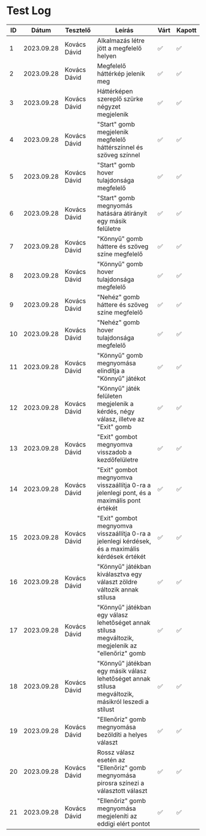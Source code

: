 # Test Log

| ID |   Dátum    | Tesztelő | Leírás                                                                                    | Várt  | Kapott |
|--- | ---------- |----------|--------------------------------------------------------------------------------| ----- | ------ |
| 1 | 2023.09.28 | Kovács Dávid | Alkalmazás létre jött a megfelelő helyen | ✅ | ✅ |
| 2 | 2023.09.28 | Kovács Dávid | Megfelelő háttérkép jelenik meg | ✅ | ✅ |
| 3 | 2023.09.28 | Kovács Dávid | Háttérképen szereplő szürke négyzet megjelenik | ✅ | ✅ |
| 4 | 2023.09.28 | Kovács Dávid | "Start" gomb megjelenik megfelelő háttérszínnel és szöveg színnel | ✅ | ✅ |
| 5 | 2023.09.28 | Kovács Dávid | "Start" gomb hover tulajdonsága megfelelő | ✅ | ✅ |
| 6 | 2023.09.28 | Kovács Dávid | "Start" gomb megnyomás hatására átirányít egy másik felületre | ✅ | ✅ |
| 7 | 2023.09.28 | Kovács Dávid | "Könnyű" gomb háttere és szöveg színe megfelelő | ✅ | ✅ |
| 8 | 2023.09.28 | Kovács Dávid | "Könnyű" gomb hover tulajdonsága megfelelő | ✅ | ✅ |
| 9 | 2023.09.28 | Kovács Dávid | "Nehéz" gomb háttere és szöveg színe megfelelő | ✅ | ✅ |
| 10 | 2023.09.28 | Kovács Dávid | "Nehéz" gomb hover tulajdonsága megfelelő | ✅ | ✅ |
| 11 | 2023.09.28 | Kovács Dávid | "Könnyű" gomb megnyomása elindítja a "Könnyű" játékot | ✅ | ✅ |
| 12 | 2023.09.28 | Kovács Dávid | "Könnyű" játék felületen megjelenik a kérdés, négy válasz, illetve az "Exit" gomb | ✅ | ✅ |
| 13 | 2023.09.28 | Kovács Dávid | "Exit" gombot megnyomva visszadob a kezdőfelületre | ✅ | ✅ |
| 14 | 2023.09.28 | Kovács Dávid | "Exit" gombot megnyomva visszaállítja 0-ra a jelenlegi pont, és a maximális pont értékét | ✅ | ✅ |
| 15 | 2023.09.28 | Kovács Dávid | "Exit" gombot megnyomva visszaállítja 0-ra a jelenlegi kérdések, és a maximális kérdések értékét | ✅ | ✅ |
| 16 | 2023.09.28 | Kovács Dávid | "Könnyű" játékban kiválasztva egy választ zöldre változik annak stílusa | ✅ | ✅ |
| 17 | 2023.09.28 | Kovács Dávid | "Könnyű" játékban egy válasz lehetőséget annak stílusa megváltozik, megjelenik az "ellenőriz" gomb | ✅ | ✅ |
| 18 | 2023.09.28 | Kovács Dávid | "Könnyű" játékban egy másik válasz lehetőséget annak stílusa megváltozik, másikról leszedi a stílust | ✅ | ✅ |
| 19 | 2023.09.28 | Kovács Dávid | "Ellenőriz" gomb megnyomása bezöldíti a helyes választ | ✅ | ✅ |
| 20 | 2023.09.28 | Kovács Dávid | Rossz válasz esetén az "Ellenőriz" gomb megnyomása pirosra színezi a választott választ | ✅ | ✅ |
| 21 | 2023.09.28 | Kovács Dávid | "Ellenőriz" gomb megnyomása megjeleníti az eddigi elért pontot | ✅ | ✅ |
